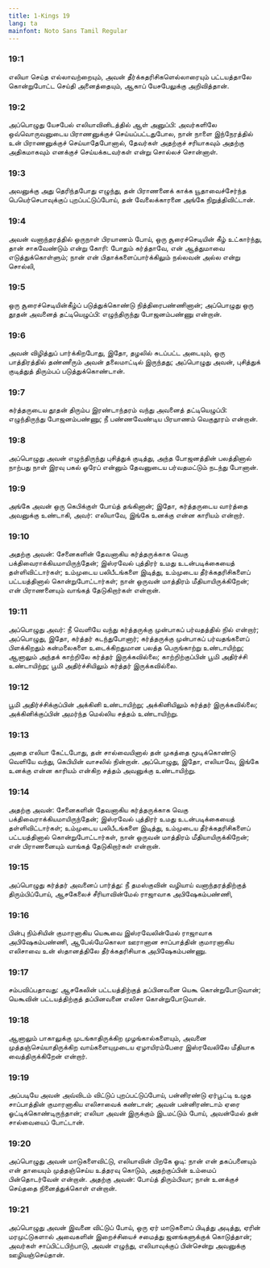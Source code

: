 ```yaml
---
title: 1-Kings 19
lang: ta
mainfont: Noto Sans Tamil Regular
---
```


###  19:1

எலியா செய்த எல்லாவற்றையும், அவன் தீர்க்கதரிசிகளெல்லாரையும் பட்டயத்தாலே கொன்றுபோட்ட செய்தி அனைத்தையும், ஆகாப் யேசபேலுக்கு அறிவித்தான்.

###  19:2

அப்பொழுது யேசபேல் எலியாவினிடத்தில் ஆள் அனுப்பி: அவர்களிலே ஒவ்வொருவனுடைய பிராணனுக்குச் செய்யப்பட்டதுபோல, நான் நாளை இந்நேரத்தில் உன் பிராணனுக்குச் செய்யாதேபோனால், தேவர்கள் அதற்குச் சரியாகவும் அதற்கு அதிகமாகவும் எனக்குச் செய்யக்கடவர்கள் என்று சொல்லச் சொன்னாள்.

###  19:3

அவனுக்கு அது தெரிந்தபோது எழுந்து, தன் பிராணனைக் காக்க யூதாவைச்சேர்ந்த பெயெர்செபாவுக்குப் புறப்பட்டுப்போய், தன் வேலைக்காரனை அங்கே நிறுத்திவிட்டான்.

###  19:4

அவன் வனாந்தரத்தில் ஒருநாள் பிரயாணம் போய், ஒரு சூரைச்செடியின் கீழ் உட்கார்ந்து, தான் சாகவேண்டும் என்று கோரி: போதும் கர்த்தாவே, என் ஆத்துமாவை எடுத்துக்கொள்ளும்; நான் என் பிதாக்களைப்பார்க்கிலும் நல்லவன் அல்ல என்று சொல்லி,

###  19:5

ஒரு சூரைச்செடியின்கீழ்ப் படுத்துக்கொண்டு நித்திரைபண்ணினான்; அப்பொழுது ஒரு தூதன் அவனைத் தட்டியெழுப்பி: எழுந்திருந்து போஜனம்பண்ணு என்றான்.

###  19:6

அவன் விழித்துப் பார்க்கிறபோது, இதோ, தழலில் சுடப்பட்ட அடையும், ஒரு பாத்திரத்தில் தண்ணீரும் அவன் தலைமாட்டில் இருந்தது; அப்பொழுது அவன், புசித்துக் குடித்துத் திரும்பப் படுத்துக்கொண்டான்.

###  19:7

கர்த்தருடைய தூதன் திரும்ப இரண்டாந்தரம் வந்து அவனைத் தட்டியெழுப்பி: எழுந்திருந்து போஜனம்பண்ணு; நீ பண்ணவேண்டிய பிரயாணம் வெகுதூரம் என்றான்.

###  19:8

அப்பொழுது அவன் எழுந்திருந்து புசித்துக் குடித்து, அந்த போஜனத்தின் பலத்தினால் நாற்பது நாள் இரவு பகல் ஓரேப் என்னும் தேவனுடைய பர்வதமட்டும் நடந்து போனான்.

###  19:9

அங்கே அவன் ஒரு கெபிக்குள் போய்த் தங்கினான்; இதோ, கர்த்தருடைய வார்த்தை அவனுக்கு உண்டாகி, அவர்: எலியாவே, இங்கே உனக்கு என்ன காரியம் என்றார்.

###  19:10

அதற்கு அவன்: சேனைகளின் தேவனாகிய கர்த்தருக்காக வெகு பக்திவைராக்கியமாயிருந்தேன்; இஸ்ரவேல் புத்திரர் உமது உடன்படிக்கையைத் தள்ளிவிட்டார்கள்; உம்முடைய பலிபீடங்களை இடித்து, உம்முடைய தீர்க்கதரிசிகளைப் பட்டயத்தினால் கொன்றுபோட்டார்கள்; நான் ஒருவன் மாத்திரம் மீதியாயிருக்கிறேன்; என் பிராணனையும் வாங்கத் தேடுகிறார்கள் என்றான்.

###  19:11

அப்பொழுது அவர்: நீ வெளியே வந்து கர்த்தருக்கு முன்பாகப் பர்வதத்தில் நில் என்றார்; அப்பொழுது, இதோ, கர்த்தர் கடந்துபோனார்; கர்த்தருக்கு முன்பாகப் பர்வதங்களைப் பிளக்கிறதும் கன்மலைகளை உடைக்கிறதுமான பலத்த பெருங்காற்று உண்டாயிற்று; ஆனாலும் அந்தக் காற்றிலே கர்த்தர் இருக்கவில்லை; காற்றிற்குப்பின் பூமி அதிர்ச்சி உண்டாயிற்று; பூமி அதிர்ச்சியிலும் கர்த்தர் இருக்கவில்லை.

###  19:12

பூமி அதிர்ச்சிக்குப்பின் அக்கினி உண்டாயிற்று; அக்கினியிலும் கர்த்தர் இருக்கவில்லை; அக்கினிக்குப்பின் அமர்ந்த மெல்லிய சத்தம் உண்டாயிற்று.

###  19:13

அதை எலியா கேட்டபோது, தன் சால்வையினால் தன் முகத்தை மூடிக்கொண்டு வெளியே வந்து, கெபியின் வாசலில் நின்றான். அப்பொழுது, இதோ, எலியாவே, இங்கே உனக்கு என்ன காரியம் என்கிற சத்தம் அவனுக்கு உண்டாயிற்று.

###  19:14

அதற்கு அவன்: சேனைகளின் தேவனாகிய கர்த்தருக்காக வெகு பக்திவைராக்கியமாயிருந்தேன்; இஸ்ரவேல் புத்திரர் உமது உடன்படிக்கையைத் தள்ளிவிட்டார்கள்; உம்முடைய பலிபீடங்களை இடித்து, உம்முடைய தீர்க்கதரிசிகளைப் பட்டயத்தினால் கொன்றுபோட்டார்கள், நான் ஒருவன் மாத்திரம் மீதியாயிருக்கிறேன்; என் பிராணனையும் வாங்கத் தேடுகிறார்கள் என்றான்.

###  19:15

அப்பொழுது கர்த்தர் அவனைப் பார்த்து: நீ தமஸ்குவின் வழியாய் வனாந்தரத்திற்குத் திரும்பிப்போய், ஆசகேலைச் சீரியாவின்மேல் ராஜாவாக அபிஷேகம்பண்ணி,

###  19:16

பின்பு நிம்சியின் குமாரனாகிய யெகூவை இஸ்ரவேலின்மேல் ராஜாவாக அபிஷேகம்பண்ணி, ஆபேல்மேகொலா ஊரானான சாப்பாத்தின் குமாரனாகிய எலிசாவை உன் ஸ்தானத்திலே தீர்க்கதரிசியாக அபிஷேகம்பண்ணு.

###  19:17

சம்பவிப்பதாவது: ஆசகேலின் பட்டயத்திற்குத் தப்பினவனை யெகூ கொன்றுபோடுவான்; யெகூவின் பட்டயத்திற்குத் தப்பினவனை எலிசா கொன்றுபோடுவான்.

###  19:18

ஆனாலும் பாகாலுக்கு முடங்காதிருக்கிற முழங்கால்களையும், அவனை முத்தஞ்செய்யாதிருக்கிற வாய்களையுமுடைய ஏழாயிரம்பேரை இஸ்ரவேலிலே மீதியாக வைத்திருக்கிறேன் என்றார்.

###  19:19

அப்படியே அவன் அவ்விடம் விட்டுப் புறப்பட்டுப்போய், பன்னிரண்டு ஏர்பூட்டி உழுத சாப்பாத்தின் குமாரனாகிய எலிசாவைக் கண்டான்; அவன் பன்னிரண்டாம் ஏரை ஓட்டிக்கொண்டிருந்தான்; எலியா அவன் இருக்கும் இடமட்டும் போய், அவன்மேல் தன் சால்வையைப் போட்டான்.

###  19:20

அப்பொழுது அவன் மாடுகளைவிட்டு, எலியாவின் பிறகே ஓடி: நான் என் தகப்பனையும் என் தாயையும் முத்தஞ்செய்ய உத்தரவு கொடும், அதற்குப்பின் உம்மைப் பின்தொடர்வேன் என்றான். அதற்கு அவன்: போய்த் திரும்பிவா; நான் உனக்குச் செய்ததை நினைத்துக்கொள் என்றான்.

###  19:21

அப்பொழுது அவன் இவனை விட்டுப் போய், ஒரு ஏர் மாடுகளைப் பிடித்து அடித்து, ஏரின் மரமுட்டுகளால் அவைகளின் இறைச்சியைச் சமைத்து ஜனங்களுக்குக் கொடுத்தான்; அவர்கள் சாப்பிட்டபிற்பாடு, அவன் எழுந்து, எலியாவுக்குப் பின்சென்று அவனுக்கு ஊழியஞ்செய்தான்.


